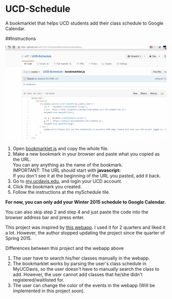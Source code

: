 # UCD-Schedule
A bookmarklet that helps UCD students add their class schedule to Google Calendar.

##Instructions

![instruction](images/instruction.gif)

1. Open [bookmarklet.js](bookmarklet.js) and copy the whole file.
2. Make a new bookmark in your browser and paste what you copied as the URL.  
  You can any anything as the name of the bookmark.  
  IMPORTANT: The URL should start with **javascript:**  
  If you don't see it at the beginning of the URL you pasted, add it back.
3. Go to [my.ucdavis.edu](my.ucdavis.edu), and login your UCD account.
4. Click the bookmark you created.
5. Follow the instructions at the mySchedule tile.  

**For now, you can only add your Winter 2015 schedule to Google Calendar.**

You can also skip step 2 and step 4 and just paste the code into the browser address bar and press enter.


This project was inspired by [this webapp](http://ucdgcal.appspot.com/). 
I used it for 2 quarters and liked it a lot.  However, the author stopped updating the project since the quarter of Spring 2015.

Differences between this project and the webapp above  
1. The user have to search his/her classes manually in the webapp.  
2. The bookmarklet works by parsing the user's class schedule in MyUCDavis, so the user doesn't have to manually search the class to add.
However, the user cannot add classes that he/she didn't registered/waitlisted for.  
3. The user can change the color of the events in the webapp (Will be implemented in this project soon).  
